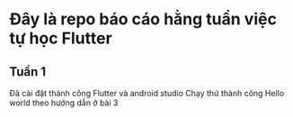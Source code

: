 # Đây là repo báo cáo hằng tuần việc tự học Flutter

## Tuần 1
Đã cài đặt thành công Flutter và android studio
Chạy thử thành công Hello world theo hướng dẫn ở bài 3

